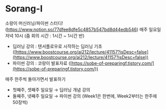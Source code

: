 # Sorang-I
소랑이 머신러닝/파이썬 스터디! 
(https://www.notion.so/77dfee8dfe5c4857b547bd8d44edb546)
매주 일요일 저녁 10시 (줌 회의 시간 : 1시간 ~ 1시간 반)

- 딥러닝 강의 : 텐서플로우로 시작하는 딥러닝 기초 ([https://www.boostcourse.org/ai212/lecture/41157?isDesc=false](https://www.boostcourse.org/ai212/lecture/41157?isDesc=false))
- 파이썬 강의 : 코랑이 발표자료 ([https://sobe-of-preparingf.tistory.com/](https://sobe-of-preparingf.tistory.com/))

매주 한주씩 돌아가면서 발표하기

- 첫째주, 셋째주 일요일 → 딥러닝 개념 강의
- 둘째주, 넷째주 일요일 → 파이썬 강의 (Week1은 한번에, Week2부터는 한주에 50장씩)
